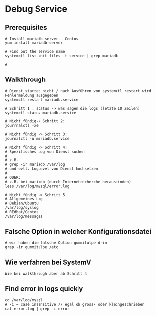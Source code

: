 # Debug Service 

## Prerequisites 

```
# Install mariadb-server - Centos  
yum install mariadb-server 

# Find out the service name 
systemctl list-unit-files -t service | grep mariadb 

# 

```

## Walkthrough 

```
# Dienst startet nicht / nach Ausführen von systemctl restart wird Fehlermeldung ausgegeben
systemctl restart mariadb.service 

# Schritt 1 : status -> was sagen die logs (letzte 10 Zeilen) 
systemctl status mariadb.service 

# Nicht fündig-> Schritt 2:
jourrnalctl -xe

# Nicht fündig -> Schritt 3:
journalctl -u mariadb.service 

# Nicht fündig -> Schritt 4:
# Spezifisches Log von Dienst suchen 
#
# z.B. 
# grep -ir mariadb /var/log 
# und evtl. LogLevel von Dienst hochsetzen
#
# ODER: 
# z.B. bei mariadb (durch Internetrecherche herausfinden) 
less /var/log/mysql/error.log 

# Nicht fündig -> Schritt 5
# Allgemeines Log
# Debian/Ubuntu 
/var/log/syslog
# REdhat/Centos 
/var/log/messages 
```

## Falsche Option in welcher Konfigurationsdatei 

```
# wir haben die falsche Option gummitulpe drin 
grep -ir gummitulpe /etc 
```

## Wie verfahren bei SystemV 

```
Wie bei walkthrough aber ab Schritt 4
```

## Find error in logs quickly

```
cd /var/log/mysql 
# -i = case insensitive // egal ob gross- oder kleingeschrieben
cat error.log | grep -i error
```

